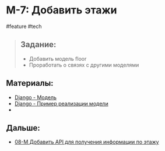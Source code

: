 # M-7: Добавить этажи
#feature #tech 
>## Задание:
>- Добавить модель floor
>- Проработать о связях с другими моделями

## Материалы:

- [Django - Модель](app://obsidian.md/library/Django/Django%20-%20%D0%9C%D0%BE%D0%B4%D0%B5%D0%BB%D1%8C.md)
- [Django - Пример реализации модели](app://obsidian.md/library/Django/Django%20-%20%D0%9F%D1%80%D0%B8%D0%BC%D0%B5%D1%80%20%D1%80%D0%B5%D0%B0%D0%BB%D0%B8%D0%B7%D0%B0%D1%86%D0%B8%D0%B8%20%D0%BC%D0%BE%D0%B4%D0%B5%D0%BB%D0%B8.md)
-
## Дальше:
- [08-M Добавить API для получения информации по этажу](08-M%20Добавить%20API%20для%20получения%20информации%20по%20этажу.md)